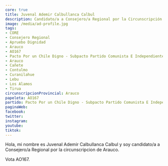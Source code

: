 ```yaml
---
core: true
title: Juvenal Ademir Calbullanca Calbul
description: Candidato/a a Consejero/a Regional por la Circunscripción de Arauco
image: /media/ad-profile.jpg
tags:
- CORE
- Consejero Regional
- Apruebo Dignidad
- Arauco
- AO167
- Pacto Por un Chile Digno - Subpacto Partido Comunista E Independientes - Partido Comunista De Chile
- Arauco
- Cañete
- Contulmo
- Curanilahue
- Lebu
- Los Alamos
- Tirua
circunscripcionProvincial: Arauco
papeleta: AO167
partido: Pacto Por un Chile Digno - Subpacto Partido Comunista E Independientes - Partido Comunista De Chile
paginaWeb:
facebook:
twitter:
instagram:
youtube:
tiktok:
---
```

Hola, mi nombre es Juvenal Ademir Calbullanca Calbul y soy candidato/a a Consejero/a Regional por la circunscripcion de Arauco.

Vota AO167.